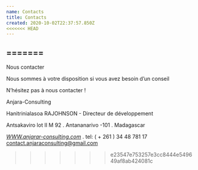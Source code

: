 ```yaml
---
name: Contacts
title: Contacts
created: 2020-10-02T22:37:57.850Z
<<<<<<< HEAD
---
```

=======
---
Nous contacter



Nous sommes à votre disposition si vous avez besoin d’un conseil

N’hésitez pas à nous contacter !



Anjara-Consulting

Hanitrinialasoa RAJOHNSON - Directeur de développement

Antsakaviro lot II M 92 . Antananarivo -101 . Madagascar

*[WWW.anjarar-consulting.com](http://www.anjarar-consulting.com/)* . tel: ( + 261 ) 34 48 781 17 contact.anjaraconsulting@gmail.com
>>>>>>> e23547e753257e3cc8444e549649af8ab424081c
